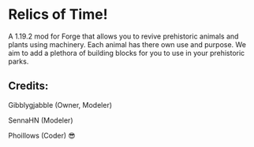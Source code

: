 # Relics of Time!
A 1.19.2 mod for Forge that allows you to revive prehistoric animals and plants using machinery. Each animal has there own use and purpose. We aim to add a plethora of building blocks for you to use in your prehistoric parks.

## Credits:
Gibblygjabble (Owner, Modeler)

SennaHN (Modeler)

Phoillows (Coder) 😎
